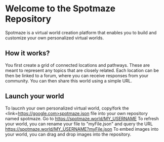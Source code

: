 # Welcome to the Spotmaze Repository
Spotmaze is a virtual world creation platform that enables you to build and customize your own personalized virtual worlds.

## How it works?
You first create a grid of connected locations and pathways. These are meant to represent any topics that are closely related. Each location can be then be linked to a forum, where you can receive responses from your community. You can then share this world using a simple URL.

## Launch your world
To laucnh your own personalized virtual world, copy/fork the <link=https://google.com>spotmaze.json</link> file into your own repository named spotmaze. Go to https://spotmaze.world/MY_USERNAME
To refresh your world, you can rename your file to "myFile.json" and query the URL https://spotmaze.world/MY_USERNAME?myFile.json
To embed images into your world, you can drag and drop images into the repository.

<!--
**spotmaze/spotmaze** is a ✨ _special_ ✨ repository because its `README.md` (this file) appears on your GitHub profile.

Here are some ideas to get you started:

- 🔭 I’m currently working on ...
- 🌱 I’m currently learning ...
- 👯 I’m looking to collaborate on ...
- 🤔 I’m looking for help with ...
- 💬 Ask me about ...
- 📫 How to reach me: ...
- 😄 Pronouns: ...
- ⚡ Fun fact: ...
-->
